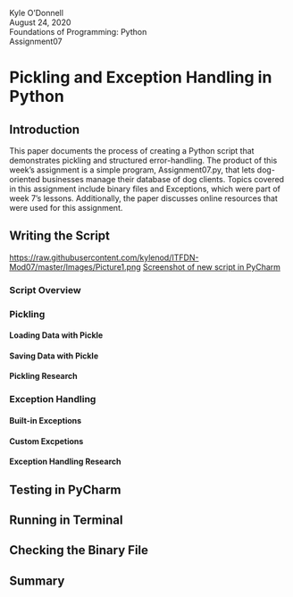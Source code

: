 Kyle O’Donnell  
August 24, 2020  
Foundations of Programming: Python  
Assignment07  

# Pickling and Exception Handling in Python 

## Introduction  
This paper documents the process of creating a Python script that demonstrates pickling and structured error-handling. The product of this week’s assignment is a simple program, Assignment07.py, that lets dog-oriented businesses manage their database of dog clients. Topics covered in this assignment include binary files and Exceptions, which were part of week 7’s lessons. Additionally, the paper discusses online resources that were used for this assignment. 

## Writing the Script 

https://raw.githubusercontent.com/kylenod/ITFDN-Mod07/master/Images/Picture1.png
[Screenshot of new script in PyCharm](https://raw.githubusercontent.com/kylenod/ITFDN-Mod07/master/Images/Picture1.png "tooltip text")


### Script Overview
### Pickling
#### Loading Data with Pickle
#### Saving Data with Pickle 
#### Pickling Research
### Exception Handling
#### Built-in Exceptions
#### Custom Excpetions
#### Exception Handling Research
## Testing in PyCharm   
## Running in Terminal  
## Checking the Binary File 
## Summary 
